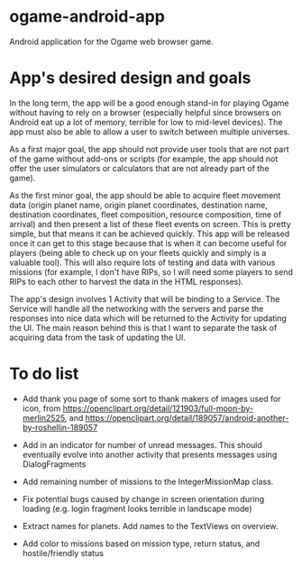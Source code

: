 ogame-android-app
=================

Android application for the Ogame web browser game.

App's desired design and goals
==============================

In the long term, the app will be a good enough stand-in for playing Ogame without having
to rely on a browser (especially helpful since browsers on Android eat up a lot of memory,
terrible for low to mid-level devices). The app must also be able to allow a user to
switch between multiple universes.

As a first major goal, the app should not provide user
tools that are not part of the game without add-ons or scripts (for example, the app should
not offer the user simulators or calculators that are not already part of the game).

As the first minor goal, the app should be able to acquire fleet movement data
(origin planet name, origin planet coordinates, destination name, destination coordinates,
fleet composition, resource composition, time of arrival) and then present a list of
these fleet events on screen. This is pretty simple, but that means it can be achieved
quickly. This app will be released once it can get to this stage because that
is when it can become useful for players (being able to check up on your fleets
quickly and simply is a valuable tool). This will also require lots of testing and
data with various missions (for example, I don't have RIPs, so I will need some players
to send RIPs to each other to harvest the data in the HTML responses).

The app's design involves 1 Activity that will be binding to a Service. The Service will
handle all the networking with the servers and parse the responses into nice data which
will be returned to the Activity for updating the UI. The main reason behind this is that
I want to separate the task of acquiring data from the task of updating the UI.

To do list
==========

- Add thank you page of some sort to thank makers of images used for icon, from
https://openclipart.org/detail/121903/full-moon-by-merlin2525, and
https://openclipart.org/detail/189057/android-another-by-roshellin-189057

- Add in an indicator for number of unread messages. This should eventually
evolve into another activity that presents messages using DialogFragments

- Add remaining number of missions to the IntegerMissionMap class.

- Fix potential bugs caused by change in screen orientation during loading
(e.g. login fragment looks terrible in landscape mode)

- Extract names for planets. Add names to the TextViews on overview.

- Add color to missions based on mission type, return status, and hostile/friendly status
